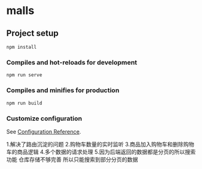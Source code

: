 # malls

## Project setup
```
npm install
```

### Compiles and hot-reloads for development
```
npm run serve
```

### Compiles and minifies for production
```
npm run build
```

### Customize configuration
See [Configuration Reference](https://cli.vuejs.org/config/).

1.解决了路由沉淀的问题
2.购物车数量的实时监听
3.商品加入购物车和删除购物车的商品逻辑
4.多个数据的请求处理
5.因为后端返回的数据都是分页的所以搜索功能 仓库存储不够完善 所以只能搜索到部分分页的数据
